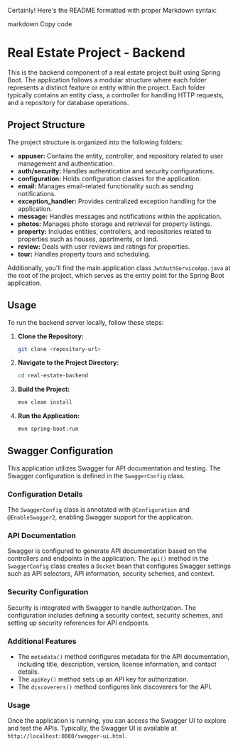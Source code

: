
Certainly! Here's the README formatted with proper Markdown syntax:

markdown
Copy code
# Real Estate Project - Backend

This is the backend component of a real estate project built using Spring Boot. The application follows a modular structure where each folder represents a distinct feature or entity within the project. Each folder typically contains an entity class, a controller for handling HTTP requests, and a repository for database operations.

## Project Structure

The project structure is organized into the following folders:

- **appuser:** Contains the entity, controller, and repository related to user management and authentication.
- **auth/security:** Handles authentication and security configurations.
- **configuration:** Holds configuration classes for the application.
- **email:** Manages email-related functionality such as sending notifications.
- **exception_handler:** Provides centralized exception handling for the application.
- **message:** Handles messages and notifications within the application.
- **photos:** Manages photo storage and retrieval for property listings.
- **property:** Includes entities, controllers, and repositories related to properties such as houses, apartments, or land.
- **review:** Deals with user reviews and ratings for properties.
- **tour:** Handles property tours and scheduling.

Additionally, you'll find the main application class `JwtAuthServiceApp.java` at the root of the project, which serves as the entry point for the Spring Boot application.

## Usage

To run the backend server locally, follow these steps:

1. **Clone the Repository:**
   ```bash
   git clone <repository-url>
2. **Navigate to the Project Directory:**
   ```bash
   cd real-estate-backend
3. **Build the Project:**
   ```bash
   mvn clean install
4. **Run the Application:**
   ```bash
   mvn spring-boot:run

## Swagger Configuration

This application utilizes Swagger for API documentation and testing. The Swagger configuration is defined in the `SwaggerConfig` class.

### Configuration Details

The `SwaggerConfig` class is annotated with `@Configuration` and `@EnableSwagger2`, enabling Swagger support for the application.

### API Documentation

Swagger is configured to generate API documentation based on the controllers and endpoints in the application. The `api()` method in the `SwaggerConfig` class creates a `Docket` bean that configures Swagger settings such as API selectors, API information, security schemes, and context.

### Security Configuration

Security is integrated with Swagger to handle authorization. The configuration includes defining a security context, security schemes, and setting up security references for API endpoints.

### Additional Features

- The `metadata()` method configures metadata for the API documentation, including title, description, version, license information, and contact details.
- The `apiKey()` method sets up an API key for authorization.
- The `discoverers()` method configures link discoverers for the API.

### Usage

Once the application is running, you can access the Swagger UI to explore and test the APIs. Typically, the Swagger UI is available at `http://localhost:8080/swagger-ui.html`.
